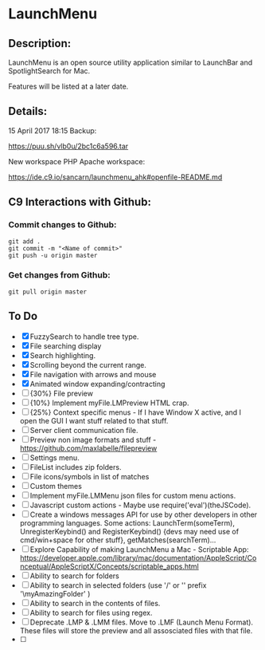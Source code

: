 # LaunchMenu

## Description:

LaunchMenu is an open source utility application similar to LaunchBar and SpotlightSearch for Mac.

Features will be listed at a later date.

## Details:

15 April 2017 18:15 Backup: 

https://puu.sh/vlb0u/2bc1c6a596.tar

New workspace PHP Apache workspace: 

https://ide.c9.io/sancarn/launchmenu_ahk#openfile-README.md

## C9 Interactions with Github:

### Commit changes to Github:

```
git add . 
git commit -m "<Name of commit>"
git push -u origin master
```

### Get changes from Github:
```
git pull origin master
```

## To Do

* [X] FuzzySearch to handle tree type.
* [X] File searching display
* [X] Search highlighting.
* [X] Scrolling beyond the current range.
* [X] File navigation with arrows and mouse
* [X] Animated window expanding/contracting
* [ ] {30%} File preview
* [ ] {10%} Implement myFile.LMPreview HTML crap.
* [ ] {25%} Context specific menus - If I have Window X active, and I open the GUI I want stuff related to that stuff.
* [ ] Server client communication file.
* [ ] Preview non image formats and stuff - https://github.com/maxlabelle/filepreview
* [ ] Settings menu.
* [ ] FileList includes zip folders.
* [ ] File icons/symbols in list of matches
* [ ] Custom themes
* [ ] Implement myFile.LMMenu json files for custom menu actions.
* [ ] Javascript custom actions - Maybe use require('eval')(theJSCode).
* [ ] Create a windows messages API for use by other developers in other programming languages. Some actions: LaunchTerm(someTerm), UnregisterKeybind() and RegisterKeybind() {devs may need use of cmd/win+space for other stuff}, getMatches(searchTerm)...
* [ ] Explore Capability of making LaunchMenu a Mac - Scriptable App: https://developer.apple.com/library/mac/documentation/AppleScript/Conceptual/AppleScriptX/Concepts/scriptable_apps.html
* [ ] Ability to search for folders
* [ ] Ability to search in selected folders (use '/' or '\' prefix '\myAmazingFolder' )
* [ ] Ability to search in the contents of files.
* [ ] Ability to search for files using regex.
* [ ] Deprecate .LMP & .LMM files. Move to .LMF (Launch Menu Format). These files will store the preview and all assosciated files with that file.
* [ ] 
